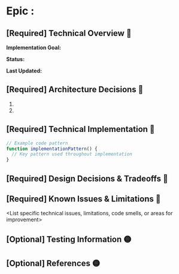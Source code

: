 # Epic <number>: <Epic Name>

## [Required] Technical Overview 🔵

**Implementation Goal:** <Technical objectives>

**Status:** <Status>

**Last Updated:** <Date>

## [Required] Architecture Decisions 🔵

1. <Key technical decision>
2. <Key technical decision>

## [Required] Technical Implementation 🔵

```typescript
// Example code pattern
function implementationPattern() {
  // Key pattern used throughout implementation
}
```

<Explanation of implementation approach>

## [Required] Design Decisions & Tradeoffs 🔵

<Explain technical reasoning and alternatives considered>

## [Required] Known Issues & Limitations 🔵

<List specific technical issues, limitations, code smells, or areas for improvement>

## [Optional] Testing Information 🟡

<How this was tested>

## [Optional] References 🟡

<Link to related technical docs, API references, libraries used>
